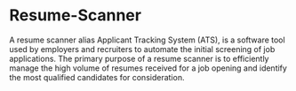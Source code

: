 # Resume-Scanner
 A resume scanner alias Applicant Tracking System (ATS), is a software tool used by employers and recruiters to automate the initial screening of job applications. The primary purpose of a resume scanner is to efficiently manage the high volume of resumes received for a job opening and identify the most qualified candidates for consideration.
